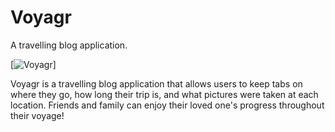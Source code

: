 # Voyagr

A travelling blog application. 

[![Voyagr](https://github.com/rickeywang/hack2015/tree/master/img/1.0_home__not_logged_in__720.jpg?raw=true)]

Voyagr is a travelling blog application that allows users to keep tabs on where they go, how long their trip is, and what pictures were taken at each location. Friends and family can enjoy their loved one's progress throughout their voyage!
